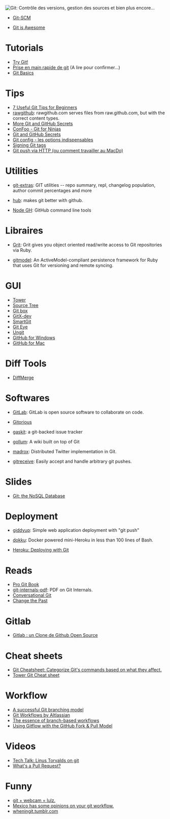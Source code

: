 
![Git: Contrôle des versions, gestion des sources et bien plus encore...](./fewebsession6.png "Git: Contrôle des versions, gestion des sources et bien plus encore...")


- [Git-SCM](http://git-scm.com/)

- [Git is Awesome](http://jeetworks.org/node/11)

# Tutorials

- [Try Git!](http://try.github.io/)
- [Prise en main rapide de git](http://soulesidibe.wordpress.com/2012/12/04/prise-en-main-rapide-de-git/) (A lire pour confirmer...)
- [Git Basics](http://teamtreehouse.com/library/git-basics)

# Tips

- [7 Useful Git Tips for Beginners](http://sixrevisions.com/web-development/git-tips/)
- [rawgithub](https://github.com/rgrove/rawgithub):
rawgithub.com serves files from raw.github.com, but with the correct content types.
- [More Git and GitHub Secrets](https://speakerdeck.com/holman/more-git-and-github-secrets)
- [ConFoo - Git for Ninjas](https://speakerdeck.com/benstraub/confoo-git-for-ninjas)
- [Git and GitHub Secrets](https://speakerdeck.com/holman/git-and-github-secrets)
- [Git config - les options indispensables](http://blog.ninja-squad.com/2013/09/30/git-config/)
- [Signing Git tags](http://blog.thesoftwarecraft.com/2013/03/signing-git-tags.html)
- [Git push via HTTP (ou comment travailler au MacDo)](http://sametmax.com/git-push-via-http-ou-comment-travailler-au-macdo/)


# Utilities

- [git-extras](https://github.com/visionmedia/git-extras):
GIT utilities -- repo summary, repl, changelog population, author commit percentages and more

- [hub](http://hub.github.com/):
makes git better with github.

- [Node GH](http://nodegh.io/):
GitHub command line tools


# Libraires

- [Grit](https://github.com/mojombo/grit):
Grit gives you object oriented read/write access to Git repositories via Ruby.

- [gitmodel](https://github.com/pauldowman/gitmodel):
An ActiveModel-compliant persistence framework for Ruby that uses Git for versioning and remote syncing.


# GUI

- [Tower](http://www.git-tower.com/)
- [Source Tree](http://www.sourcetreeapp.com/)
- [Git box](http://gitboxapp.com/)
- [GitX-dev](http://rowanj.github.io/gitx/)
- [SmartGit](http://www.syntevo.com/smartgithg/)
- [Git Eye](http://www.collab.net/giteyeapp)
- [Ungit](https://github.com/FredrikNoren/ungit)
- [GitHub for Windows](http://windows.github.com/‎)
- [GitHub for Mac](http://mac.github.com/‎)


# Diff Tools

- [DiffMerge](http://www.sourcegear.com/diffmerge/)


# Softwares

- [GitLab](http://gitlab.org/):
GitLab is open source software to collaborate on code.

- [Gitorious](https://gitorious.org/)

- [gaskit](https://github.com/bkeepers/gaskit):
a git-backed issue tracker

- [gollum](https://github.com/gollum/gollum):
A wiki built on top of Git

- [madrox](https://github.com/technoweenie/madrox):
Distributed Twitter implementation in Git.

- [gitreceive](https://github.com/progrium/gitreceive):
Easily accept and handle arbitrary git pushes.


# Slides

- [Git: the NoSQL Database](https://speakerdeck.com/bkeepers/git-the-nosql-database)


# Deployment

- [giddyup](https://github.com/mpalmer/giddyup):
Simple web application deployment with "git push"

- [dokku](https://github.com/progrium/dokku):
Docker powered mini-Heroku in less than 100 lines of Bash.

- [Heroku: Deploying with Git](https://devcenter.heroku.com/articles/git)


# Reads

- [Pro Git Book](http://git-scm.com/book)
- [git-internals-pdf](https://github.com/pluralsight/git-internals-pdf):
PDF on Git Internals.
- [Conversational Git](http://blog.anvard.org/conversational-git/)
- [Change the Past](http://jaxenter.com/change-the-past-48961.html)


# Gitlab

- [Gitlab : un Clone de Github Open Source](http://www.blogduwebdesign.com/git-presentation/decouvrez-gitlab-un-clone-de-github-open-source/821)


# Cheat sheets

- [Git Cheatsheet: Categorize Git's commands based on what they affect.](http://www.ndpsoftware.com/git-cheatsheet.html)
- [Tower Git Cheat sheet](http://www.git-tower.com/blog/git-cheat-sheet-detail/)


# Workflow

- [A successful Git branching model](http://nvie.com/posts/a-successful-git-branching-model/)
- [Git Workflows by Altlassian](https://www.atlassian.com/git/workflows#!workflow-feature-branch)
- [The essence of branch-based workflows](http://blogs.atlassian.com/2013/11/the-essence-of-branch-based-workflows/)
- [Using Gitflow with the GitHub Fork & Pull Model](http://www.dalescott.net/wordpress/?p=1266)


# Videos

- [Tech Talk: Linus Torvalds on git](https://www.youtube.com/watch?v=4XpnKHJAok8)
- [What's a Pull Request?](http://vimeo.com/68815367)


# Funny

- [git + webcam = lulz.](http://mroth.github.io/lolcommits/)
- [Mexico has some opinions on your git workflow.](https://twitter.com/mcs/status/400777097943056385)
- [wheningit.tumblr.com](http://wheningit.tumblr.com/)


